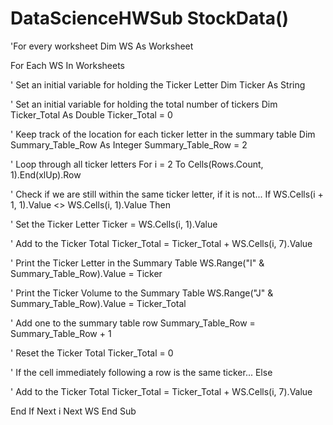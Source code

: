 # DataScienceHWSub StockData()

'For every worksheet
Dim WS As Worksheet

For Each WS In Worksheets

' Set an initial variable for holding the Ticker Letter
  Dim Ticker As String

' Set an initial variable for holding the total number of tickers
  Dim Ticker_Total As Double
  Ticker_Total = 0

' Keep track of the location for each ticker letter in the summary table
  Dim Summary_Table_Row As Integer
  Summary_Table_Row = 2

' Loop through all ticker letters
  For i = 2 To Cells(Rows.Count, 1).End(xlUp).Row

' Check if we are still within the same ticker letter, if it is not...
  If WS.Cells(i + 1, 1).Value <> WS.Cells(i, 1).Value Then

' Set the Ticker Letter
  Ticker = WS.Cells(i, 1).Value

' Add to the Ticker Total
  Ticker_Total = Ticker_Total + WS.Cells(i, 7).Value

' Print the Ticker Letter in the Summary Table
  WS.Range("I" & Summary_Table_Row).Value = Ticker

' Print the Ticker Volume to the Summary Table
  WS.Range("J" & Summary_Table_Row).Value = Ticker_Total

' Add one to the summary table row
  Summary_Table_Row = Summary_Table_Row + 1
      
' Reset the Ticker Total
  Ticker_Total = 0

' If the cell immediately following a row is the same ticker...
  Else

' Add to the Ticker Total
  Ticker_Total = Ticker_Total + WS.Cells(i, 7).Value

End If
Next i
Next WS
End Sub

